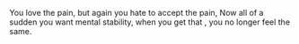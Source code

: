 You love the pain, but again you hate to accept the pain,
               Now all of a sudden you want mental stability, when you get that , you no longer feel the same. 